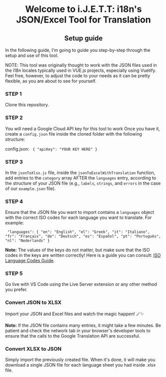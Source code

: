 ﻿<h1 align="center">Welcome to i.J.E.T.T: i18n's JSON/Excel Tool for Translation</h1>
<h2 align="center">Setup guide </h2>

<p align="left">In the following guide, I'm going to guide you step-by-step through the setup and use of this tool.</p>
<p align="left">NOTE: This tool was originally thought to work with the JSON files used in the i18n locales typically used in VUE.js projects, especially using Vuetify. Feel free, however, to adjust the code to your needs as it can be pretty flexible, as you are about to see for yourself.</p>

<h3 align="left">STEP 1</h3>
<p align="left">Clone this repository.</p>

<h3 align="left">STEP 2</h3>
<p align="left">You will need a Google Cloud API key for this tool to work Once you have it, create a <code>config.json</code> file inside the cloned folder with the following structure:</p>

config.json:
`
{
"apiKey": "YOUR KEY HERE"
}`

<h3 align="left">STEP 3</h3> 
<p align="left">In the <code>jsonToXlsx.js</code> file, inside the <code>jsonToExcelWithTranslation</code> function, add entries to the <code>category</code> array AFTER the <code>languages</code> entry, according to the structure of your JSON file (e.g., <code>labels</code>, <code>strings</code>, and <code>errors</code> in the case of our <code>example.json</code> file).</p>

<h3 align="left">STEP 4</h3> <p align="left">Ensure that the JSON file you want to import contains a <code>languages</code> object with the correct ISO codes for each language you want to translate. For example:</p>

`
"languages": {
"en": "English",
"el": "Greek",
"it": "Italiano",
"fr": "Français",
"de": "Deutsch",
"es": "Español",
"pt": "Português",
"nl": "Nederlands"
}`

<p align="left"><strong>Note:</strong> The values of the keys do not matter, but make sure that the ISO codes in the keys are written correctly! Here is a guide you can consult: <a href="https://www.lexilab.it/conosci-codici-che-identificano-le-lingue/">ISO Language Codes Guide</a>.</p>

<h3 align="left">STEP 5</h3> <p align="left">Go live with VS Code using the Live Server extension or any other method you prefer.</p>

<h3 align="left">Convert JSON to XLSX</h3> <p align="left">Import your JSON and Excel files and watch the magic happen! 🪄✨</p><p align="left"><strong>Note:</strong> If the JSON file contains many entries, it might take a few minutes. Be patient and check the network tab in your browser's developer tools to ensure that the calls to the Google Translation API are successful.</p>

<h3 align="left">Convert XLSX to JSON</h3> <p align="left">Simply import the previously created file. When it's done, it will make you download a single JSON file for each language sheet you had inside .xlsx file.</p>
